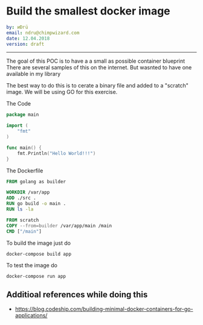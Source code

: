 
# Build the smallest docker image

```yaml
by: иÐгü
email: ndru@chimpwizard.com
date: 12.04.2018
version: draft
```

****

The goal of this POC is to have a a small as possible container blueprint
There are several samples of this on the internet. But wasnted to have one available in my library

The best way to do this is to cerate a binary file and added to a "scratch" image. We will be using GO for this exercise.

The Code

```go
package main

import (
    "fmt"
)

func main() {
    fmt.Println("Hello World!!!")
}
```

The Dockerfile

```dockerfile
FROM golang as builder

WORKDIR /var/app
ADD ./src .
RUN go build -o main . 
RUN ls -la

FROM scratch
COPY --from=builder /var/app/main /main
CMD ["/main"]
```

To build the image just do
```
docker-compose build app
```

To test the image do

```
docker-compose run app
```


## Additioal references while doing this

- https://blog.codeship.com/building-minimal-docker-containers-for-go-applications/